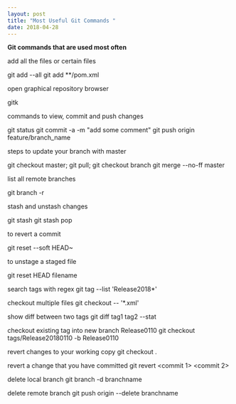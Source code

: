 ```yaml
---
layout: post
title: "Most Useful Git Commands "
date: 2018-04-28
---
```


<strong>Git commands that are used most often</strong>

add all the files or certain files

git add --all
git add **/pom.xml

open graphical repository browser

gitk

commands to view, commit and push changes

git status 
git commit -a -m "add some comment"
git push origin feature/branch_name

steps to update  your branch with master

git checkout master;
git pull;
git checkout branch
git merge --no-ff master
 
list all remote branches

git branch -r

stash and unstash changes

git stash
git stash pop

to revert a commit

git reset --soft HEAD~

to unstage a staged file

git reset HEAD filename

search tags with regex
git tag --list 'Release2018*'
 
checkout multiple files
git checkout -- '*.xml'

show diff between two tags
git diff tag1 tag2 --stat
 
checkout existing tag into new branch Release0110
git checkout tags/Release20180110 -b Release0110
 
revert changes to your working copy
git checkout .
 
revert a change that you have committed
git revert <commit 1> <commit 2>
 
delete local branch
git branch -d branchname
 
delete remote branch
git push origin --delete branchname
